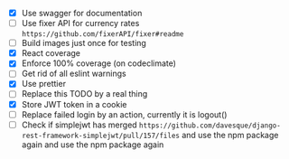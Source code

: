 - [x] Use swagger for documentation
- [ ] Use fixer API for currency rates `https://github.com/fixerAPI/fixer#readme`
- [ ] Build images just once for testing
- [x] React coverage
- [x] Enforce 100% coverage (on codeclimate)
- [ ] Get rid of all eslint warnings
- [x] Use prettier
- [ ] Replace this TODO by a real thing
- [x] Store JWT token in a cookie
- [ ] Replace failed login by an action, currently it is logout()
- [ ] Check if simplejwt has merged `https://github.com/davesque/django-rest-framework-simplejwt/pull/157/files` and use the npm package again and use the npm package again
